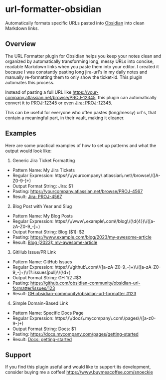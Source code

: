 # url-formatter-obsidian
Automatically formats specific URLs pasted into [Obsidian](https://obsidian.md/) into clean Markdown links. 

## Overview
The URL Formatter plugin for Obsidian helps you keep your notes clean and organized by automatically transforming long, messy URLs into concise, readable Markdown links when you paste them into your editor.
I created it because I was constantly pasting long jira-url's in my daily notes and manually re-formatting them to only show the ticket-id. This plugin automates this process.

Instead of pasting a full URL like https://your-company.atlassian.net/browse/PROJ-12345, this plugin can automatically convert it to [PROJ-12345](https://your-company.atlassian.net/browse/PROJ-12345) or even [Jira: PROJ-12345](https://your-company.atlassian.net/browse/PROJ-12345).

This can be useful for everyone who often pastes (long/messy) url's, that contain a meaningful part, in their vault, making it cleaner.

## Examples

Here are some practical examples of how to set up patterns and what the output would look like:

1. Generic Jira Ticket Formatting
- Pattern Name: My Jira Tickets
- Regular Expression: https:\\/\\/yourcompany\\.atlassian\\.net\\/browse\\/([A-Z0-9-]+)
- Output Format String: Jira: $1
- Pasting: https://yourcompany.atlassian.net/browse/PROJ-4567
- Result: [Jira: PROJ-4567](https://yourcompany.atlassian.net/browse/PROJ-4567)

2. Blog Post with Year and Slug
- Pattern Name: My Blog Posts
- Regular Expression: https:\\/\\/www\\.example\\.com\\/blog\\/(\\d{4})\\/([a-zA-Z0-9_-]+)
- Output Format String: Blog ($1): $2
- Pasting: https://www.example.com/blog/2023/my-awesome-article
- Result: [Blog (2023): my-awesome-article](https://www.example.com/blog/2023/my-awesome-article)

3. GitHub Issue/PR Link
- Pattern Name: GitHub Issues
- Regular Expression: https:\\/\\/github\\.com\\/([a-zA-Z0-9_-]+)\\/([a-zA-Z0-9_-]+)\\/(?:issues|pull)\\/(\\d+)
- Output Format String: GH $1/$2 #$3
- Pasting: https://github.com/obsidian-community/obsidian-url-formatter/issues/123
- Result: [GH obsidian-community/obsidian-url-formatter #123](https://github.com/obsidian-community/obsidian-url-formatter/issues/123)

4. Simple Domain-Based Link
- Pattern Name: Specific Docs Page
- Regular Expression: https:\\/\\/docs\\.mycompany\\.com\\/pages\\/([a-z0-9-]+)
- Output Format String: Docs: $1
- Pasting: https://docs.mycompany.com/pages/getting-started
- Result: [Docs: getting-started](https://docs.mycompany.com/pages/getting-started)

## Support
If you find this plugin useful and would like to support its development, consider buying me a coffee!
https://www.buymeacoffee.com/snoeckie

